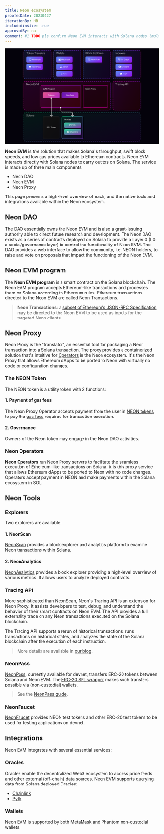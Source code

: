 ```yaml
---
title: Neon ecosystem
proofedDate: 20230427
iterationBy: HB
includedInSite: true
approvedBy: na
comment: #1 TODO pls confirm Neon EVM interacts with Solana nodes (multiple) not singular (TW updated text) #2 TODO Tracer API needs internal linking to replace Medium article #3 TODO mainnet launch update text and link for NeonPass (currently devnet) #4 NeonAnalytics needs better explainer
---
```


<div className='neon-img-box-300' style={{textAlign: 'center', width: 700, display: 'block', margin: 'auto'}}>

![](img/neon_ecosystem.png)

</div>

**Neon EVM** is *the* solution that makes Solana's throughput, swift block speeds, and low gas prices available to Ethereum contracts. Neon EVM interacts directly with Solana nodes to carry out txs on Solana. The service is made up of three main components:

- Neon DAO
- Neon EVM
- Neon Proxy

This page presents a high-level overview of each, and the native tools and integrations available within the Neon ecosystem.

## Neon DAO

The DAO essentially owns the Neon EVM and is also a grant-issuing authority able to direct future research and development. The Neon DAO exists as a series of contracts deployed on Solana to provide a Layer 0 (L0: a social/governance layer) to control the functionality of Neon EVM. The DAO provides a web interface to allow the community, i.e. NEON holders, to raise and vote on proposals that impact the functioning of the Neon EVM.

## Neon EVM program

The **Neon EVM program** is a smart contract on the Solana blockchain. The Neon EVM program accepts Ethereum-like transactions and processes them on Solana according to Ethereum rules. Ethereum transactions directed to the Neon EVM are called Neon Transactions. 

> **Neon Transactions**: a [subset of Ethereum's JSON-RPC Specification](/docs/evm_compatibility/json_rpc_api_methods) may be directed to the Neon EVM to be used as inputs for the targeted Neon clients.

## Neon Proxy

Neon Proxy is the "translator', an essential tool for packaging a Neon transaction into a Solana transaction. The proxy provides a containerized solution that's intuitive for [Operators](/docs/operating/overview/introduction) in the Neon ecosystem. It's the Neon Proxy that allows Ethereum dApps to be ported to Neon with virtually no code or configuration changes.

### The NEON Token

The NEON token is a utility token with 2 functions:

#### 1. Payment of gas fees

The Neon Proxy Operator accepts payment from the user in [NEON tokens](/docs/tokens/neon_token) to pay the [gas fees](/docs/tokens/gas_fees) required for transaction execution.

#### 2. Governance

Owners of the Neon token may engage in the Neon DAO activities.

### Neon Operators

**Neon Operators** run Neon Proxy servers to facilitate the seamless execution of Ethereum-like transactions on Solana. It is this proxy service that allows Ethereum dApps to be ported to Neon with no code changes. Operators accept payment in NEON and make payments within the Solana ecosystem in SOL.

## Neon Tools

### Explorers

Two explorers are available:

#### 1. NeonScan

[NeonScan](https://neonscan.org/) provides a block explorer and analytics platform to examine Neon transactions within Solana.

#### 2. NeonAnalytics

[NeonAnalytics](https://neon.aleph.cloud/) provides a block explorer providing a high-level overview of various metrics. It allows users to analyze deployed contracts.

### Tracing API

More sophisticated than NeonScan, Neon's Tracing API is an extension for Neon Proxy. It assists developers to test, debug, and understand the behavior of their smart contracts on Neon EVM. The API provides a full externality trace on any Neon transactions executed on the Solana blockchain. 

The Tracing API supports a rerun of historical transactions, runs transactions on historical states, and analyzes the state of the Solana blockchain after the execution of each instruction. 

> More details are available in [our blog](https://medium.com/neon-labs/neon-proxy-tracing-api-fdb3842a80fa).


### NeonPass

[NeonPass](https://devnet.neonpass.live/), currently available for devnet, transfers ERC-20 tokens between Solana and Neon EVM. The [ERC-20 SPL wrapper](/docs/developing/deploy_facilities/interacting_with_spl_tokens) makes such transfers possible via (non-custodial) wallets.

> See the [NeonPass guide](/docs/token_transferring/neonpass_usage).

### NeonFaucet

[NeonFaucet](https://neonfaucet.org/) provides NEON test tokens and other ERC-20 test tokens to be used for testing applications on devnet.


## Integrations

Neon EVM integrates with several essential services:

### Oracles

Oracles enable the decentralized Web3 ecosystem to access price feeds and other external (off-chain) data sources. Neon EVM supports querying data from Solana deployed Oracles:  
* [Chainlink](/docs/developing/integrate/oracles/integrating_chainlink)
* [Pyth](/docs/developing/integrate/oracles/integrating_pyth)


### Wallets

Neon EVM is supported by both MetaMask and Phantom non-custodial wallets.

